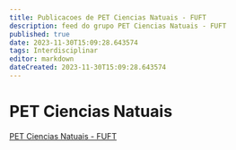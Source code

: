 ```yaml
---
title: Publicacoes de PET Ciencias Natuais - FUFT 
description: feed do grupo PET Ciencias Natuais - FUFT
published: true
date: 2023-11-30T15:09:28.643574
tags: Interdisciplinar
editor: markdown
dateCreated: 2023-11-30T15:09:28.643574
---
```


# PET Ciencias Natuais
[PET Ciencias Natuais - FUFT](/grupo/125PETCienciasNatuaisFUFT.md)